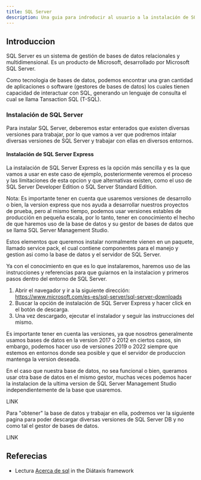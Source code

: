 ```yaml
---
title: SQL Server
description: Una guia para indroducir al usuario a la instalación de SQL Server.
---
```


## Introduccion

SQL Server es un sistema de gestión de bases de datos relacionales y multidimensional. Es un producto de Microsoft, desarrollado por Microsoft SQL Server.

Como tecnologia de bases de datos, podemos encontrar una gran cantidad de aplicaciones o software (gestores de bases de datos) los cuales tienen capacidad de interactuar con SQL, generando un lenguaje de consulta el cual se llama Tansaction SQL (T-SQL).


### Instalación de SQL Server

Para instalar SQL Server, deberemos estar enterados que existen diversas versiones para trabajar, por lo que vamos a ver que podremos intalar diversas versiones de SQL Server y trabajar con ellas en diversos entornos.


#### Instalación de SQL Server Express

La instalación de SQL Server Express es la opción más sencilla y es la que vamos a usar en este caso de ejemplo, posteriormente veremos el proceso y las limitaciones de esta opcion y que alternativas existen, como el uso de SQL Server Developer Edition o SQL Server Standard Edition.

Nota: Es importante tener en cuenta que usaremos versiones de desarrollo o bien, la version express que nos ayuda a desarrollar nuestros proyectos de prueba, pero al mismo tiempo, podemos usar versiones estables de producción en pequeña escala, por lo tanto, tener en conocimiento el hecho de que haremos uso de la base de datos y su gestor de bases de datos que se llama SQL Server Management Studio. 

Estos elementos que queremos instalar normalmente vienen en un paquete, llamado service pack, el cual contiene componentes para el manejo y gestion asi como la base de datos y el servidor de SQL Server.


Ya con el conocimiento en que es lo que instalaremos, haremos uso de las instrucciones y referencias para que guiarnos en la instalacion y primeros pasos dentro del entorno de SQL Server.

1. Abrir el navegador y ir a la siguiente dirección: https://www.microsoft.com/es-es/sql-server/sql-server-downloads
2. Buscar la opción de instalación de SQL Server Express y hacer click en el botón de descarga.
3. Una vez descargado, ejecutar el instalador y seguir las instrucciones del mismo.

Es importante tener en cuenta las versiones, ya que nosotros generalmente usamos bases de datos en la version 2017 o 2012 en ciertos casos, sin embargo, podemos hacer uso de versiones 2019 o 2022 siempre que estemos en entornos donde sea posible y que el servidor de produccion mantenga la version deseada.


En el caso que nuestra base de datos, no sea funcional o bien, queramos usar otra base de datos en el mismo gestor, muchas veces podemos hacer la instalacion de la ultima version de SQL Server Management Studio independientemente de la base que usaremos. 

LINK

Para "obtener" la base de datos y trabajar en ella, podremos ver la siguiente pagina para poder descargar diversas versiones de SQL Server DB y no como tal el gestor de bases de datos.

LINK

## Referecias

- Lectura [Acerca de sql](https://learn.microsoft.com/en-us/troubleshoot/sql/releases/download-and-install-latest-updates) in the Diátaxis framework